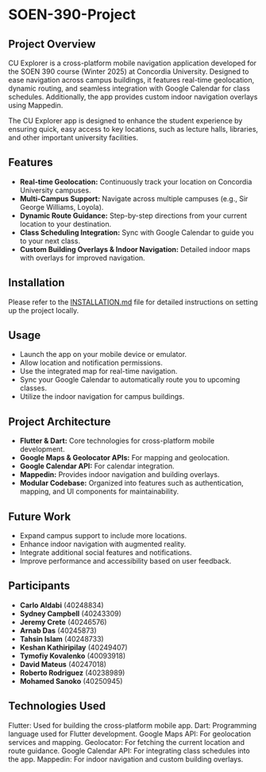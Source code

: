 # SOEN-390-Project

## Project Overview
CU Explorer is a cross-platform mobile navigation application developed for the SOEN 390 course (Winter 2025) at Concordia University. Designed to ease navigation across campus buildings, it features real-time geolocation, dynamic routing, and seamless integration with Google Calendar for class schedules. Additionally, the app provides custom indoor navigation overlays using Mappedin.

The CU Explorer app is designed to enhance the student experience by ensuring quick, easy access to key locations, such as lecture halls, libraries, and other important university facilities.

## Features
- **Real-time Geolocation:** Continuously track your location on Concordia University campuses.
- **Multi-Campus Support:** Navigate across multiple campuses (e.g., Sir George Williams, Loyola).
- **Dynamic Route Guidance:** Step-by-step directions from your current location to your destination.
- **Class Scheduling Integration:** Sync with Google Calendar to guide you to your next class.
- **Custom Building Overlays & Indoor Navigation:** Detailed indoor maps with overlays for improved navigation.

## Installation
Please refer to the [INSTALLATION.md](./INSTALLATION.md) file for detailed instructions on setting up the project locally.

## Usage
- Launch the app on your mobile device or emulator.
- Allow location and notification permissions.
- Use the integrated map for real-time navigation.
- Sync your Google Calendar to automatically route you to upcoming classes.
- Utilize the indoor navigation for campus buildings.

## Project Architecture
- **Flutter & Dart:** Core technologies for cross-platform mobile development.
- **Google Maps & Geolocator APIs:** For mapping and geolocation.
- **Google Calendar API:** For calendar integration.
- **Mappedin:** Provides indoor navigation and building overlays.
- **Modular Codebase:** Organized into features such as authentication, mapping, and UI components for maintainability.

## Future Work
- Expand campus support to include more locations.
- Enhance indoor navigation with augmented reality.
- Integrate additional social features and notifications.
- Improve performance and accessibility based on user feedback.

## Participants
- **Carlo Aldabi** (40248834)
- **Sydney Campbell** (40243309)
- **Jeremy Crete** (40246576)
- **Arnab Das** (40245873)
- **Tahsin Islam** (40248733)
- **Keshan Kathiripilay** (40249407)
- **Tymofiy Kovalenko** (40093918)
- **David Mateus** (40247018)
- **Roberto Rodriguez** (40238989)
- **Mohamed Sanoko** (40250945)

## Technologies Used
Flutter: Used for building the cross-platform mobile app.
Dart: Programming language used for Flutter development.
Google Maps API: For geolocation services and mapping.
Geolocator: For fetching the current location and route guidance.
Google Calendar API: For integrating class schedules into the app.
Mappedin: For indoor navigation and custom building overlays.
